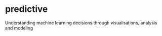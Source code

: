 # predictive
Understanding machine learning decisions through visualisations, analysis and modeling
